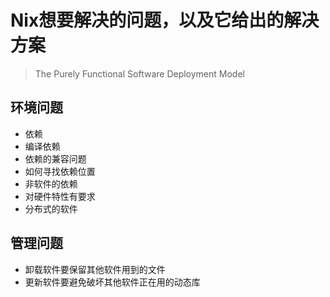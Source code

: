 # Nix想要解决的问题，以及它给出的解决方案

> The Purely Functional Software Deployment Model

## 环境问题

+ 依赖
+ 编译依赖
+ 依赖的兼容问题
+ 如何寻找依赖位置
+ 非软件的依赖
+ 对硬件特性有要求
+ 分布式的软件

## 管理问题

+ 卸载软件要保留其他软件用到的文件
+ 更新软件要避免破坏其他软件正在用的动态库